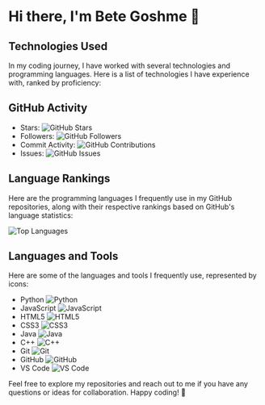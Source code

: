 # Hi there, I'm Bete Goshme 👋

## Technologies Used

In my coding journey, I have worked with several technologies and programming languages. Here is a list of technologies I have experience with, ranked by proficiency:

## GitHub Activity

- Stars: ![GitHub Stars](https://img.shields.io/github/stars/bete7512?style=social)
- Followers: ![GitHub Followers](https://img.shields.io/github/followers/bete7512?style=social)
- Commit Activity: ![GitHub Contributions](https://img.shields.io/github/commit-activity/m/bete7512)
- Issues: ![GitHub Issues](https://img.shields.io/github/issues/bete7512)

## Language Rankings

Here are the programming languages I frequently use in my GitHub repositories, along with their respective rankings based on GitHub's language statistics:

![Top Languages](https://github-readme-stats.vercel.app/api/top-langs/?username=bete7512&layout=compact)

## Languages and Tools

Here are some of the languages and tools I frequently use, represented by icons:

- Python ![Python](https://img.shields.io/badge/-Python-3776AB?logo=python&logoColor=white&style=flat-square)
- JavaScript ![JavaScript](https://img.shields.io/badge/-JavaScript-F7DF1E?logo=javascript&logoColor=black&style=flat-square)
- HTML5 ![HTML5](https://img.shields.io/badge/-HTML5-E34F26?logo=html5&logoColor=white&style=flat-square)
- CSS3 ![CSS3](https://img.shields.io/badge/-CSS3-1572B6?logo=css3&logoColor=white&style=flat-square)
- Java ![Java](https://img.shields.io/badge/-Java-007396?logo=java&logoColor=white&style=flat-square)
- C++ ![C++](https://img.shields.io/badge/-C++-00599C?logo=c%2B%2B&logoColor=white&style=flat-square)
- Git ![Git](https://img.shields.io/badge/-Git-F05032?logo=git&logoColor=white&style=flat-square)
- GitHub ![GitHub](https://img.shields.io/badge/-GitHub-181717?logo=github&logoColor=white&style=flat-square)
- VS Code ![VS Code](https://img.shields.io/badge/-VS_Code-007ACC?logo=visual-studio-code&logoColor=white&style=flat-square)

Feel free to explore my repositories and reach out to me if you have any questions or ideas for collaboration. Happy coding! 🚀

